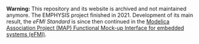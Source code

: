 **Warning:** This repository and its website is archived and not maintained anymore. The EMPHYSIS project finished in 2021. Development of its main result, the _eFMI Standard_ is since then continued in the [Modelica Association Project (MAP) Functional Mock-up Interface for embedded systems (eFMI)](https://efmi-standard.org).
